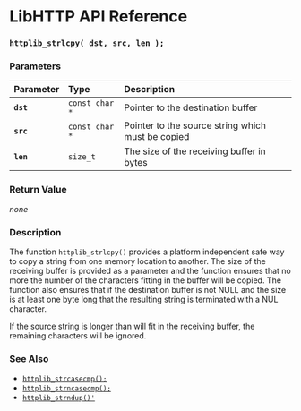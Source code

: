 # LibHTTP API Reference

### `httplib_strlcpy( dst, src, len );`

### Parameters

| Parameter | Type | Description |
| :--- | :--- | :--- |
|**`dst`**|`const char *`|Pointer to the destination buffer|
|**`src`**|`const char *`|Pointer to the source string which must be copied|
|**`len`**|`size_t`|The size of the receiving buffer in bytes|

### Return Value

*none*

### Description

The function `httplib_strlcpy()` provides a platform independent safe way to copy a string from one memory location to another. The size of the receiving buffer is provided as a parameter and the function ensures that no more the number of the characters fitting in the buffer will be copied. The function also ensures that if the destination buffer is not NULL and the size is at least one byte long that the resulting string is terminated with a NUL character.

If the source string is longer than will fit in the receiving buffer, the remaining characters will be ignored.

### See Also

* [`httplib_strcasecmp();`](httplib_strcasecmp.md)
* [`httplib_strncasecmp();`](httplib_strncasecmp.md)
* [`httplib_strndup()'`](httplib_strndup.md)
